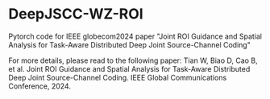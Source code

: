 # DeepJSCC-WZ-ROI
Pytorch code for IEEE globecom2024 paper "Joint ROI Guidance and Spatial Analysis for Task-Aware Distributed Deep Joint Source-Channel Coding"

For more details, please read to the following paper: Tian W, Biao D, Cao B, et al. Joint ROI Guidance and Spatial Analysis for Task-Aware Distributed Deep Joint Source-Channel Coding. IEEE Global Communications Conference, 2024.